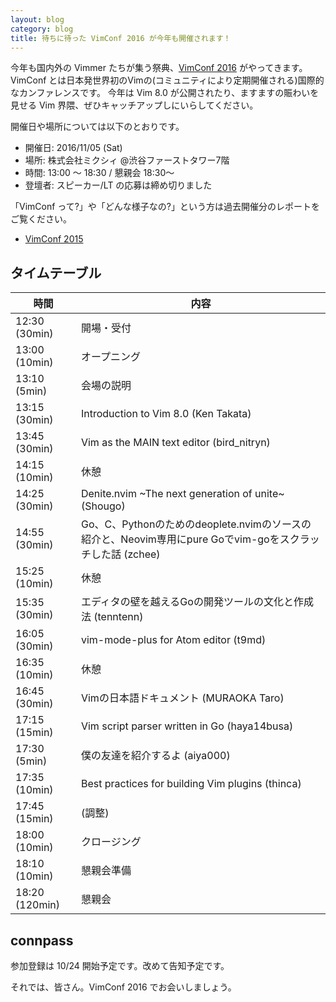 ```yaml
---
layout: blog
category: blog
title: 待ちに待った VimConf 2016 が今年も開催されます！
---
```


今年も国内外の Vimmer たちが集う祭典、[VimConf 2016](http://vimconf.vim-jp.org/2016/) がやってきます。
VimConf とは日本発世界初のVimの(コミュニティにより定期開催される)国際的なカンファレンスです。
今年は Vim 8.0 が公開されたり、ますますの賑わいを見せる Vim 界隈、ぜひキャッチアップしにいらしてください。

開催日や場所については以下のとおりです。

- 開催日: 2016/11/05 (Sat)
- 場所: 株式会社ミクシィ @渋谷ファーストタワー7階
- 時間: 13:00 ～ 18:30 / 懇親会 18:30～
- 登壇者: スピーカー/LT の応募は締め切りました

「VimConf って?」や「どんな様子なの?」という方は過去開催分のレポートをご覧ください。

- [VimConf 2015](http://vimconf.vim-jp.org/2015/)

## タイムテーブル

時間           | 内容
----------------|---------------------------
 12:30 (30min)  | 開場・受付
 13:00 (10min)  | オープニング
 13:10 (5min)   | 会場の説明
 13:15 (30min)  | Introduction to Vim 8.0 (Ken Takata)
 13:45 (30min)  | Vim as the MAIN text editor (bird_nitryn)
 14:15 (10min)  | 休憩
 14:25 (30min)  | Denite.nvim ~The next generation of unite~ (Shougo)
 14:55 (30min)  | Go、C、Pythonのためのdeoplete.nvimのソースの紹介と、Neovim専用にpure Goでvim-goをスクラッチした話 (zchee)
 15:25 (10min)  | 休憩
 15:35 (30min)  | エディタの壁を越えるGoの開発ツールの文化と作成法 (tenntenn)
 16:05 (30min)  | vim-mode-plus for Atom editor (t9md)
 16:35 (10min)  | 休憩
 16:45 (30min)  | Vimの日本語ドキュメント (MURAOKA Taro)
 17:15 (15min)  | Vim script parser written in Go (haya14busa)
 17:30 (5min)   | 僕の友達を紹介するよ (aiya000)
 17:35 (10min)  | Best practices for building Vim plugins (thinca)
 17:45 (15min)  | (調整)
 18:00 (10min)  | クロージング
 18:10 (10min)  | 懇親会準備
 18:20 (120min) | 懇親会

## connpass

参加登録は 10/24 開始予定です。改めて告知予定です。

それでは、皆さん。VimConf 2016 でお会いしましょう。
